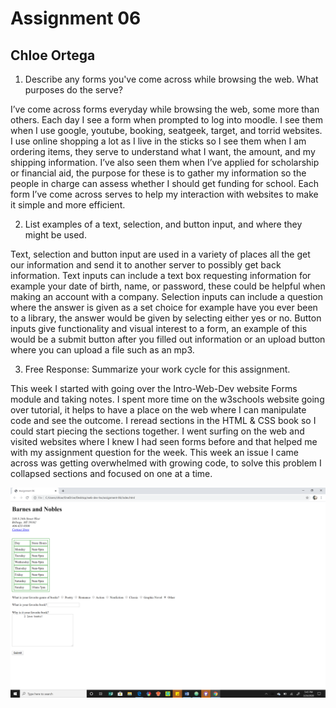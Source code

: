 # Assignment 06
## Chloe Ortega


1. Describe any forms you've come across while browsing the web. What purposes do the serve?

I’ve come across forms everyday while browsing the web, some more than others. Each day I see a form when prompted to log into moodle. I see them when I use google, youtube, booking, seatgeek, target, and torrid websites. I use online shopping a lot as I live in the sticks so I see them when I am ordering items, they serve to understand what I want, the amount, and my shipping information. I’ve also seen them when I’ve applied for scholarship or financial aid, the purpose for these is to gather my information so the people in charge can assess whether I should get funding for school. Each form I’ve come across serves to help my interaction with websites to make it simple and more efficient.


2. List examples of a text, selection, and button input, and where they might be used.

Text, selection and button input are used in a variety of places all the get our information and send it to another server to possibly get back information. Text inputs can include a text box requesting information for example your date of birth, name, or password, these could be helpful when making an account with a company. Selection inputs can include a question where the answer is given as a set choice for example have you ever been to a library, the answer would be given by selecting either yes or no. Button inputs give functionality and visual interest to a form, an example of this would be a submit button after you filled out information or an upload button where you can upload a file such as an mp3.

3. Free Response: Summarize your work cycle for this assignment.

This week I started with going over the Intro-Web-Dev website Forms module and taking notes. I spent more time on the w3schools website going over tutorial, it helps to have a place on the web where I can manipulate code and see the outcome. I reread sections in the HTML & CSS book so I could start piecing the sections together. I went surfing on the web and visited websites where I knew I had seen forms before and that helped me with my assignment question for the week. This week an issue I came across was getting overwhelmed with growing code, to solve this problem I collapsed sections and focused on one at a time.


![My Screenshot](./images/submit-button.png)
